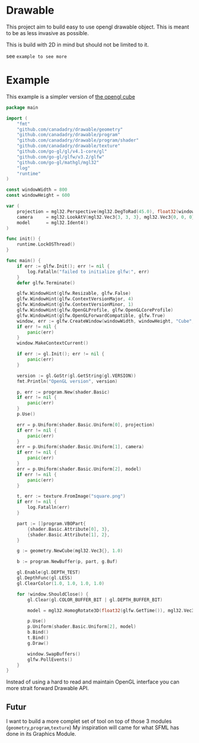 # Drawable 

This project aim to build easy to use opengl drawable object. 
This is meant to be as less invasive as possible.

This is build with 2D in mind but should not be limited to it.

see `example to see more`

# Example 

This example is a simpler version of [the opengl cube](https://github.com/go-gl/example/blob/master/gl41core-cube/cube.go)

```go
package main

import (
	"fmt"
	"github.com/canadadry/drawable/geometry"
	"github.com/canadadry/drawable/program"
	"github.com/canadadry/drawable/program/shader"
	"github.com/canadadry/drawable/texture"
	"github.com/go-gl/gl/v4.1-core/gl"
	"github.com/go-gl/glfw/v3.2/glfw"
	"github.com/go-gl/mathgl/mgl32"
	"log"
	"runtime"
)

const windowWidth = 800
const windowHeight = 600

var (
	projection = mgl32.Perspective(mgl32.DegToRad(45.0), float32(windowWidth)/windowHeight, 0.1, 10.0)
	camera     = mgl32.LookAtV(mgl32.Vec3{3, 3, 3}, mgl32.Vec3{0, 0, 0}, mgl32.Vec3{0, 1, 0})
	model      = mgl32.Ident4()
)

func init() {
	runtime.LockOSThread()
}

func main() {
	if err := glfw.Init(); err != nil {
		log.Fatalln("failed to initialize glfw:", err)
	}
	defer glfw.Terminate()

	glfw.WindowHint(glfw.Resizable, glfw.False)
	glfw.WindowHint(glfw.ContextVersionMajor, 4)
	glfw.WindowHint(glfw.ContextVersionMinor, 1)
	glfw.WindowHint(glfw.OpenGLProfile, glfw.OpenGLCoreProfile)
	glfw.WindowHint(glfw.OpenGLForwardCompatible, glfw.True)
	window, err := glfw.CreateWindow(windowWidth, windowHeight, "Cube", nil, nil)
	if err != nil {
		panic(err)
	}
	window.MakeContextCurrent()

	if err := gl.Init(); err != nil {
		panic(err)
	}

	version := gl.GoStr(gl.GetString(gl.VERSION))
	fmt.Println("OpenGL version", version)

	p, err := program.New(shader.Basic)
	if err != nil {
		panic(err)
	}
	p.Use()

	err = p.Uniform(shader.Basic.Uniform[0], projection)
	if err != nil {
		panic(err)
	}
	err = p.Uniform(shader.Basic.Uniform[1], camera)
	if err != nil {
		panic(err)
	}
	err = p.Uniform(shader.Basic.Uniform[2], model)
	if err != nil {
		panic(err)
	}

	t, err := texture.FromImage("square.png")
	if err != nil {
		log.Fatalln(err)
	}

	part := []program.VBOPart{
		{shader.Basic.Attribute[0], 3},
		{shader.Basic.Attribute[1], 2},
	}

	g := geometry.NewCube(mgl32.Vec3{}, 1.0)

	b := program.NewBuffer(p, part, g.Buf)

	gl.Enable(gl.DEPTH_TEST)
	gl.DepthFunc(gl.LESS)
	gl.ClearColor(1.0, 1.0, 1.0, 1.0)

	for !window.ShouldClose() {
		gl.Clear(gl.COLOR_BUFFER_BIT | gl.DEPTH_BUFFER_BIT)

		model = mgl32.HomogRotate3D(float32(glfw.GetTime()), mgl32.Vec3{0, 1, 0})

		p.Use()
		p.Uniform(shader.Basic.Uniform[2], model)
		b.Bind()
		t.Bind()
		g.Draw()

		window.SwapBuffers()
		glfw.PollEvents()
	}
}
```

Instead of using a hard to read and maintain OpenGL interface you can more strait forward Drawable API. 

## Futur

I want to build a more complet set of tool on top of those 3 modules (`geometry`,`program`,`texture`) 
My inspiration will came for what SFML has done in its Graphics Module.


